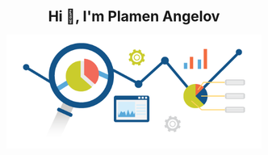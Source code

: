 <h1 align="center">Hi 👋, I'm Plamen Angelov</h1>
<p align="center">
<img align="center" src="https://github.com/PmnAngelov/pmnangelov/blob/main/img/analytics.png" />
</p>

